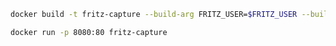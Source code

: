 ```bash
docker build -t fritz-capture --build-arg FRITZ_USER=$FRITZ_USER --build-arg FRITZ_PWD=$FRITZ_PWD .
```

```bash
docker run -p 8080:80 fritz-capture
```
